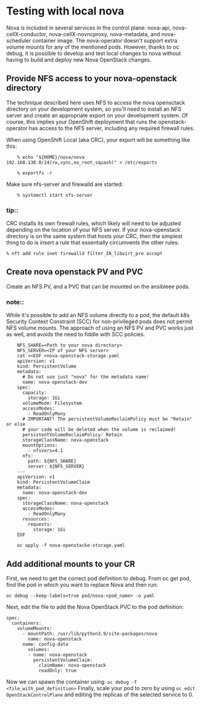 
# Testing with local nova


Nova is included in several services in the control plane: nova-api, nova-cellX-conductor, nova-cellX-novncproxy, nova-metadata, and nova-scheduler container image. The nova-operator doesn't support extra volume mounts for any of the mentioned pods. However, thanks to oc debug, it is possible to develop and test local changes to nova without having to build and deploy new Nova OpenStack changes.

## Provide NFS access to your nova-openstack directory


The technique described here uses NFS to access the nova opensctack directory on
your development system, so you'll need to install an NFS server and create
an appropriate export on your development system. Of course, this implies
your OpenShift deployment that runs the openstack-operator has access to
the NFS server, including any required firewall rules.

When using OpenShift Local (aka CRC), your export will be something like this:

```
    % echo "${HOME}/nova/nova 192.168.130.0/24(rw,sync,no_root_squash)" > /etc/exports

    % exportfs -r
```

Make sure nfs-server and firewalld are started:


```    % systemctl start firewalld
    % systemctl start nfs-server
```
### tip::

   CRC installs its own firewall rules, which likely will need to be adjusted
   depending on the location of your NFS server. If your nova-openstack
   directory is on the same system that hosts your CRC, then the simplest
   thing to do is insert a rule that essentially circumvents the other rules:

   `% nft add rule inet firewalld filter_IN_libvirt_pre accept`

## Create nova openstack PV and PVC


Create an NFS PV, and a PVC that can be mounted on the ansibleee pods.

### note::

   While it's possible to add an NFS volume directly to a pod, the default k8s
   Security Context Constraint (SCC) for non-privileged pods does not permit
   NFS volume mounts. The approach of using an NFS PV and PVC works just as
   well, and avoids the need to fiddle with SCC policies.

```
    NFS_SHARE=<Path to your nova directory>
    NFS_SERVER=<IP of your NFS server>
    cat <<EOF >nova-openstack-storage.yaml
    apiVersion: v1
    kind: PersistentVolume
    metadata:
      # Do not use just "nova" for the metadata name!
      name: nova-openstack-dev
    spec:
      capacity:
        storage: 1Gi
      volumeMode: Filesystem
      accessModes:
        - ReadOnlyMany
      # IMPORTANT! The persistentVolumeReclaimPolicy must be "Retain" or else
      # your code will be deleted when the volume is reclaimed!
      persistentVolumeReclaimPolicy: Retain
      storageClassName: nova-openstack
      mountOptions:
        - nfsvers=4.1
      nfs:
        path: ${NFS_SHARE}
        server: ${NFS_SERVER}
    ---
    apiVersion: v1
    kind: PersistentVolumeClaim
    metadata:
      name: nova-openstack-dev
    spec:
      storageClassName: nova-openstack
      accessModes:
        - ReadOnlyMany
      resources:
        requests:
          storage: 1Gi
    EOF

    oc apply -f nova-openstacke-storage.yaml
```

## Add additional mounts to your  CR


First, we need to get the correct pod definition to debug. From oc get pod, find the pod in which you want to replace Nova and then run:
```
oc debug --keep-labels=true pod/nova-<pod_name> -o yaml
```

Next, edit the file to add the Nova OpenStack PVC to the pod definition:

```
spec:
  containers:
    volumeMounts:
      - mountPath: /usr/lib/python3.9/site-packages/nova
        name: nova-openstack
      name: config-data
        volumes:
        - name: nova-openstack
          persistentVolumeClaim:
            claimName: nova-openstack
            readOnly: true
```

Now we can spawn the container using: `oc debug -f <file_with_pod_definition>`
Finally, scale your pod to zero by using `oc edit OpenStackControlPlane` and editing the replicas of the selected service to 0.
